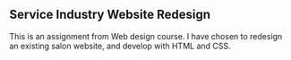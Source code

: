 ## Service Industry Website Redesign

This is an assignment from Web design course. 
I have chosen to redesign an existing salon website, and develop with HTML and CSS.  
